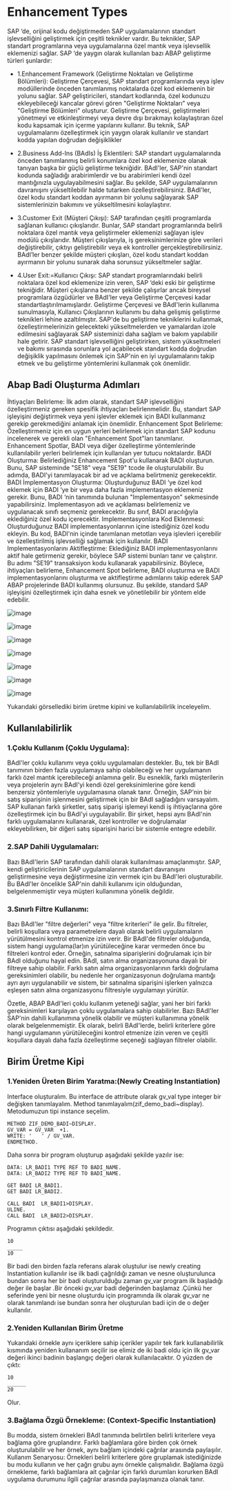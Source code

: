 # Enhancement Types
SAP ‘de, orijinal kodu değiştirmeden SAP uygulamalarının standart işlevselliğini geliştirmek için çeşitli teknikler vardır. Bu teknikler, SAP standart programlarına veya uygulamalarına özel mantık veya işlevsellik eklemenizi sağlar. SAP ‘de yaygın olarak kullanılan bazı ABAP geliştirme türleri şunlardır: 

* 1.Enhancement Framework (Geliştirme Noktaları ve Geliştirme Bölümleri): Geliştirme Çerçevesi, SAP standart programlarında veya işlev modüllerinde önceden tanımlanmış noktalarda özel kod eklemenin bir yolunu sağlar. SAP geliştiricileri, standart kodlarında, özel kodunuzu ekleyebileceği kancalar görevi gören "Geliştirme Noktaları" veya "Geliştirme Bölümleri" oluşturur. Geliştirme Çerçevesi, geliştirmeleri yönetmeyi ve etkinleştirmeyi veya devre dışı bırakmayı kolaylaştıran özel kodu kapsamak için içerme yapılarını kullanır. Bu teknik, SAP uygulamalarını özelleştirmek için yaygın olarak kullanılır ve standart kodda yapılan doğrudan değişiklikler 

* 2.Business Add-Ins (BAdIs) İş Eklentileri: SAP standart uygulamalarında önceden tanımlanmış belirli konumlara özel kod eklemenize olanak tanıyan başka bir güçlü geliştirme tekniğidir. BAdI'ler, SAP'nin standart kodunda sağladığı arabirimlerdir ve bu arabirimleri kendi özel mantığınızla uygulayabilmesini sağlar. Bu şekilde, SAP uygulamalarının davranışını yükseltilebilir halde tutarken özelleştirebilirsiniz. BAdI'ler, özel kodu standart koddan ayırmanın bir yolunu sağlayarak SAP sistemlerinizin bakımını ve yükseltilmesini kolaylaştırır. 

* 3.Customer Exit (Müşteri Çıkışı): SAP tarafından çeşitli programlarda sağlanan kullanıcı çıkışlarıdır. Bunlar, SAP standart programlarında belirli noktalara özel mantık veya geliştirmeler eklemenizi sağlayan işlev modülü çıkışlarıdır. Müşteri çıkışlarıyla, iş gereksinimlerinize göre verileri değiştirebilir, çıktıyı geliştirebilir veya ek kontroller gerçekleştirebilirsiniz. BAdI’ler benzer şekilde müşteri çıkışları, özel kodu standart koddan ayırmanın bir yolunu sunarak daha sorunsuz yükseltmeler sağlar. 

* 4.User Exit:=Kullanıcı Çıkışı: SAP standart programlarındaki belirli noktalara özel kod eklemenize izin veren, SAP ‘deki eski bir geliştirme tekniğidir. Müşteri çıkışlarına benzer şekilde çalışırlar ancak bireysel programlara özgüdürler ve BAdI'ler veya Geliştirme Çerçevesi kadar standartlaştırılmamışlardır. Geliştirme Çerçevesi ve BAdI'lerin kullanıma sunulmasıyla, Kullanıcı Çıkışlarının kullanımı bu daha gelişmiş geliştirme teknikleri lehine azaltılmıştır. SAP'de bu geliştirme tekniklerini kullanmak, özelleştirmelerinizin gelecekteki yükseltmelerden ve yamalardan izole edilmesini sağlayarak SAP sisteminizi daha sağlam ve bakım yapılabilir hale getirir. SAP standart işlevselliğini geliştirirken, sistem yükseltmeleri ve bakımı sırasında sorunlara yol açabilecek standart kodda doğrudan değişiklik yapılmasını önlemek için SAP'nin en iyi uygulamalarını takip etmek ve bu geliştirme yöntemlerini kullanmak çok önemlidir.


## Abap Badi Oluşturma Adımları
İhtiyaçları Belirleme: İlk adım olarak, standart SAP işlevselliğini özelleştirmeniz gereken spesifik ihtiyaçları belirlenmelidir. Bu, standart SAP işleyişini değiştirmek veya yeni işlevler eklemek için BADI kullanmanız gerekip gerekmediğini anlamak için önemlidir.
Enhancement Spot Belirleme: Özelleştirmeniz için en uygun yerleri belirlemek için standart SAP kodunu incelenerek ve gerekli olan "Enhancement Spot"ları tanımlanır. Enhancement Spotlar, BADI veya diğer özelleştirme yöntemlerinde kullanılabilir yerleri belirlemek için kullanılan yer tutucu noktalardır.
BADI Oluşturma: Belirlediğiniz Enhancement Spot'u kullanarak BADI oluşturun. Bunu, SAP sisteminde "SE18" veya "SE19" tcode ile oluşturulabilir. Bu adımda, BADI'yi tanımlayacak bir ad ve açıklama belirtmeniz gerekecektir.
BADI İmplementasyon Oluşturma: Oluşturduğunuz BADI ‘ye özel kod eklemek için BADI ‘ye bir veya daha fazla implementasyon eklemeniz gerekir. Bunu, BADI ‘nin tanımında bulunan "Implementasyon" sekmesinde yapabilirsiniz. Implementasyon adı ve açıklaması belirlemeniz ve uygulanacak sınıfı seçmeniz gerekecektir. Bu sınıf, BADI aracılığıyla eklediğiniz özel kodu içerecektir.
Implementasyonlara Kod Eklenmesi: Oluşturduğunuz BADI implementasyonlarının içine istediğiniz özel kodu ekleyin. Bu kod, BADI'nin içinde tanımlanan metotları veya işlevleri içerebilir ve özelleştirilmiş işlevselliği sağlamak için kullanılır.
BADI Implementasyonlarını Aktifleştirme: Eklediğiniz BADI implementasyonlarını aktif hale getirmeniz gerekir, böylece SAP sistemi bunları tanır ve çalıştırır. Bu adımı "SE19" transaksiyon kodu kullanarak yapabilirsiniz.
Böylece, ihtiyaçları belirleme, Enhancement Spot belirleme, BADI oluşturma ve BADI implementasyonlarını oluşturma ve aktifleştirme adımlarını takip ederek SAP ABAP projelerinde BADI kullanmış olursunuz. Bu şekilde, standard SAP işleyişini özelleştirmek için daha esnek ve yönetilebilir bir yöntem elde edebilir.

![image](https://github.com/sumeyyaakbulut/Enhancement_Types_in_SAP/assets/62395974/c62100ce-5585-48ea-8cfd-d2c473ec3e8c)

![image](https://github.com/sumeyyaakbulut/Enhancement_Types_in_SAP/assets/62395974/0e1b257a-848a-4b65-82f0-ee27e3cd0302)

![image](https://github.com/sumeyyaakbulut/Enhancement_Types_in_SAP/assets/62395974/58710a17-935b-4aab-882d-2710286b8fb0)

![image](https://github.com/sumeyyaakbulut/Enhancement_Types_in_SAP/assets/62395974/5f10864d-d85a-437e-8336-02175f98226d)

![image](https://github.com/sumeyyaakbulut/Enhancement_Types_in_SAP/assets/62395974/ef8a3160-033f-481d-b27d-f8b6d5df9a40)

![image](https://github.com/sumeyyaakbulut/Enhancement_Types_in_SAP/assets/62395974/71fe3098-5441-44fc-871b-01ac0c0c1d50)

![image](https://github.com/sumeyyaakbulut/Enhancement_Types_in_SAP/assets/62395974/ba2d7c13-7130-4ee2-9e50-a8a9f228f498)

Yukarıdaki görsellediki birim üretme kipini ve kullanılabilirlik inceleyelim.

## Kullanılabilirlik
### 1.Çoklu Kullanım (Çoklu Uygulama): 
BAdI'ler çoklu kullanımı veya çoklu uygulamaları destekler. Bu, tek bir BAdI tanımının birden fazla uygulamaya sahip olabileceği ve her uygulamanın farklı özel mantık içerebileceği anlamına gelir. Bu esneklik, farklı müşterilerin veya projelerin aynı BAdI'yi kendi özel gereksinimlerine göre kendi benzersiz yöntemleriyle uygulamasına olanak tanır.
Örneğin, SAP'nin bir satış siparişinin işlenmesini geliştirmek için bir BAdI sağladığını varsayalım. SAP kullanan farklı şirketler, satış siparişi işlemeyi kendi iş ihtiyaçlarına göre özelleştirmek için bu BAdI'yi uygulayabilir. Bir şirket, hepsi aynı BAdI'nin farklı uygulamalarını kullanarak, özel kontroller ve doğrulamalar ekleyebilirken, bir diğeri satış siparişini harici bir sistemle entegre edebilir.

### 2.SAP Dahili Uygulamaları: 
Bazı BAdI'lerin SAP tarafından dahili olarak kullanılması amaçlanmıştır. SAP, kendi geliştiricilerinin SAP uygulamalarının standart davranışını geliştirmesine veya değiştirmesine izin vermek için bu BAdI'leri oluşturabilir. Bu BAdI'ler öncelikle SAP'nin dahili kullanımı için olduğundan, belgelenmemiştir veya müşteri kullanımına yönelik değildir.

### 3.Sınırlı Filtre Kullanımı: 
Bazı BAdI'ler "filtre değerleri" veya "filtre kriterleri" ile gelir. Bu filtreler, belirli koşullara veya parametrelere dayalı olarak belirli uygulamaların yürütülmesini kontrol etmenize izin verir. Bir BAdI'de filtreler olduğunda, sistem hangi uygulama(lar)ın yürütüleceğine karar vermeden önce bu filtreleri kontrol eder.
Örneğin, satınalma siparişlerini doğrulamak için bir BAdI olduğunu hayal edin. BAdI, satın alma organizasyonuna dayalı bir filtreye sahip olabilir. Farklı satın alma organizasyonlarının farklı doğrulama gereksinimleri olabilir, bu nedenle her organizasyonun doğrulama mantığı ayrı ayrı uygulanabilir ve sistem, bir satınalma siparişini işlerken yalnızca eşleşen satın alma organizasyonu filtresiyle uygulamayı yürütür.


Özetle, ABAP BAdI'leri çoklu kullanım yeteneği sağlar, yani her biri farklı gereksinimleri karşılayan çoklu uygulamalara sahip olabilirler. Bazı BAdI'ler SAP'nin dahili kullanımına yönelik olabilir ve müşteri kullanımına yönelik olarak belgelenmemiştir. Ek olarak, belirli BAdI'lerde, belirli kriterlere göre hangi uygulamanın yürütüleceğini kontrol etmenize izin veren ve çeşitli koşullara dayalı daha fazla özelleştirme seçeneği sağlayan filtreler olabilir.


## Birim Üretme Kipi
### 1.Yeniden Üreten Birim Yaratma:(Newly Creating Instantiation) 

Interface oluşturalım. Bu interface de attribute olarak gv_val type integer bir değişken tanımlayalım. Method tanımlayalım(zif_demo_badi~display). Metodumuzun tipi instance seçelim.

```cadence
METHOD ZIF_DEMO_BADI~DISPLAY.
GV_VAR = GV_VAR  +1. 
WRITE: '   ' / GV_VAR.
ENDMETHOD.
```

Daha sonra bir program oluşturup aşağıdaki şekilde yazılır ise:
```cadence
DATA: LR_BADI1 TYPE REF TO BADI_NAME.
DATA: LR_BADI2 TYPE REF TO BADI_NAME.

GET BADI LR_BADI1.
GET BADI LR_BADI2.

CALL BADI  LR_BADI1>DISPLAY.
ULINE.
CALL BADI  LR_BADI2>DISPLAY.
```
Programın çıktısı aşağıdaki şekildedir.

	10 
	_____
	10

Bir badi den birden fazla referans alarak oluştulur ise newly creating Instantiation  kullanılır ise ilk badi çağrıldığı zaman ve nesne oluşturulunca bundan sonra her bir badi oluşturulduğu zaman gv_var  program ilk başladığı değer ile başlar .Bir önceki gv_var badi değerinden başlamaz .Çünkü her seferinde yeni bir nesne oluşturdu için programında ilk olarak gv_var ne olarak  tanımlandı ise bundan sonra her oluşturulan badi için de o değer kullanılır.

### 2.Yeniden Kullanılan Birim Üretme

Yukarıdaki örnekle aynı içeriklere sahip içerikler yapılır tek fark kullanabilirlik kısmında yeniden kullananım seçilir ise elimiz de iki badi oldu için ilk gv_var değeri ikinci badinin başlangıç değeri olarak kullanılacaktır.
O yüzden de çıktı:

	10
	______
	20
Olur.

### 3.Bağlama Özgü Örnekleme: (Context-Specific Instantiation)
Bu modda, sistem örnekleri BAdI tanımında belirtilen belirli kriterlere veya bağlama göre gruplandırır. Farklı bağlamlara göre birden çok örnek oluşturulabilir ve her örnek, aynı bağlam içindeki çağrılar arasında paylaşılır.
Kullanım Senaryosu: Örnekleri belirli kriterlere göre gruplamak istediğinizde bu modu kullanın ve her çağrı grubu aynı örnekle çalışmalıdır. Bağlama özgü örnekleme, farklı bağlamlara ait çağrılar için farklı durumları korurken BAdI uygulama durumunu ilgili çağrılar arasında paylaşmanıza olanak tanır.




